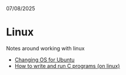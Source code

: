 07/08/2025

# Linux

Notes around working with linux

- [Changing OS for Ubuntu](./Change_OS.md)
- [How to write and run C programs (on linux)](./Run_C_Program_On_Ubuntu.md)
